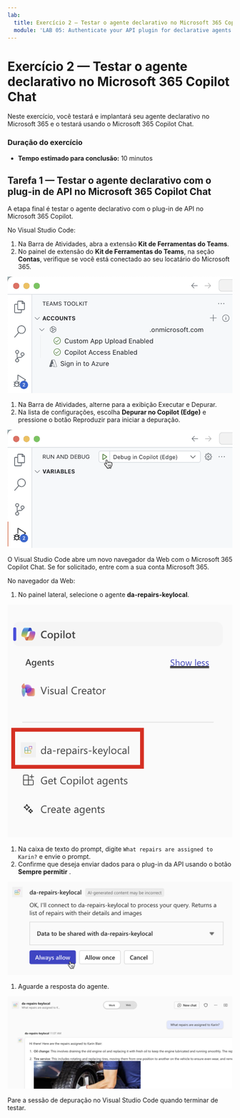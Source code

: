 ```yaml
---
lab:
  title: Exercício 2 — Testar o agente declarativo no Microsoft 365 Copilot Chat
  module: 'LAB 05: Authenticate your API plugin for declarative agents with secured APIs'
---
```


# Exercício 2 — Testar o agente declarativo no Microsoft 365 Copilot Chat

Neste exercício, você testará e implantará seu agente declarativo no Microsoft 365 e o testará usando o Microsoft 365 Copilot Chat.

### Duração do exercício

- **Tempo estimado para conclusão:** 10 minutos

## Tarefa 1 — Testar o agente declarativo com o plug-in de API no Microsoft 365 Copilot Chat

A etapa final é testar o agente declarativo com o plug-in de API no Microsoft 365 Copilot.

No Visual Studio Code:

1. Na Barra de Atividades, abra a extensão **Kit de Ferramentas do Teams**.
1. No painel de extensão do **Kit de Ferramentas do Teams**, na seção **Contas**, verifique se você está conectado ao seu locatário do Microsoft 365.

  ![Captura de tela do Kit de Ferramentas do Teams mostrando o status da conexão com o Microsoft 365.](../media/LAB_05/3-teams-toolkit-account.png)

1. Na Barra de Atividades, alterne para a exibição Executar e Depurar.
1. Na lista de configurações, escolha **Depurar no Copilot (Edge)** e pressione o botão Reproduzir para iniciar a depuração.

  ![Captura de tela da janela de depuração no Visual Studio Code.](../media/LAB_05/3-vs-code-debug.png)

  O Visual Studio Code abre um novo navegador da Web com o Microsoft 365 Copilot Chat. Se for solicitado, entre com a sua conta Microsoft 365.

No navegador da Web:

1. No painel lateral, selecione o agente **da-repairs-keylocal**.

  ![Captura de tela do agente personalizado exibido no Microsoft 365 Copilot.](../media/LAB_05/3-copilot-agent-sidebar.png)

1. Na caixa de texto do prompt, digite `What repairs are assigned to Karin?` e envie o prompt.
1. Confirme que deseja enviar dados para o plug-in da API usando o botão **Sempre permitir** .

  ![Captura de tela do prompt para permitir envio de dados para a API.](../media/LAB_05/3-allow-data.png)

1. Aguarde a resposta do agente.

  ![Captura de tela da resposta do agente personalizado ao prompt do usuário.](../media/LAB_05/3-copilot-response.png)

Pare a sessão de depuração no Visual Studio Code quando terminar de testar.